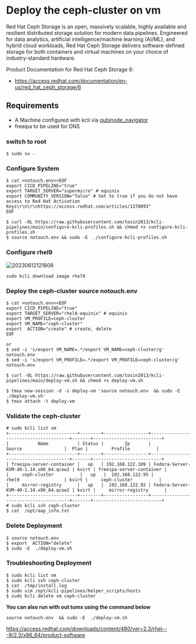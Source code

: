 # Deploy the ceph-cluster on vm

Red Hat Ceph Storage is an open, massively scalable, highly available and resilient distributed storage solution for modern data pipelines. Engineered for data analytics, artificial intelligence/machine learning (AI/ML), and hybrid cloud workloads, Red Hat Ceph Storage delivers software-defined storage for both containers and virtual machines on your choice of industry-standard hardware.

Product Documentation for Red Hat Ceph Storage 6:
 * https://access.redhat.com/documentation/en-us/red_hat_ceph_storage/6


## Requirements
* A Machine configured with kcli via [qubinode_navigator](https://github.com/tosin2013/qubinode_navigator)
* freeipa to be used for DNS

### switch to root
```
$ sudo su - 
```

### Configure System 
```
$ cat >notouch.env<<EOF
export CICD_PIPELINE="true" 
export TARGET_SERVER="supermicro" # equinix
export COMMUNITY_VERSION="false" # Set to true if you do not have access to Red Hat Activation Keys\r\n\r\nhttps://access.redhat.com/articles/1378093" 
EOF

$ curl -OL https://raw.githubusercontent.com/tosin2013/kcli-pipelines/main/configure-kcli-profiles.sh && chmod +x configure-kcli-profiles.sh
$ source notouch.env && sudo -E  ./configure-kcli-profiles.sh 
```

### Configure rhel9 
![20230612121808](https://i.imgur.com/ho68kF9.png)
```
sudo kcli download image rhel9
```

### Deploy the ceph-cluster source notouch.env 
```
$ cat >notouch.env<<EOF
export CICD_PIPELINE="true" 
export TARGET_SERVER="rhel8-equinix" # equinix 
export VM_PROFILE=ceph-cluster
export VM_NAME="ceph-cluster"
export  ACTION="create" # create, delete
EOF

or 
$ sed -i 's/export VM_NAME=.*/export VM_NAME=ceph-cluster/g' notouch.env
$ sed -i 's/export VM_PROFILE=.*/export VM_PROFILE=ceph-cluster/g' notouch.env

$ curl -OL https://raw.githubusercontent.com/tosin2013/kcli-pipelines/main/deploy-vm.sh && chmod +x deploy-vm.sh

$ tmux new-session -d -s deploy-vm 'source notouch.env  && sudo -E  ./deploy-vm.sh'
$ tmux attach -t deploy-vm
```

### Validate the ceph-cluster
```
# sudo kcli list vm 
+--------------------------+--------+-----------------+---------------------------------------+-------+--------------------------+
|           Name           | Status |        Ip       |                 Source                |  Plan |         Profile          |
+--------------------------+--------+-----------------+---------------------------------------+-------+--------------------------+
| freeipa-server-container |   up   | 192.168.122.109 | Fedora-Server-KVM-40-1.14.x86_64.qcow2 | kvirt | freeipa-server-container |
|     ceph-cluster          |   up   |  192.168.122.95 |                 rhel9                 | kvirt |     ceph-cluster          |
|     mirror-registry      |   up   |  192.168.122.92 | Fedora-Server-KVM-40-1.14.x86_64.qcow2 | kvirt |     mirror-registry      |
+--------------------------+--------+-----------------+---------------------------------------+-------+--------------------------+
# sudo kcli ssh ceph-cluster
$ cat  /opt/aap_info.txt
```

### Delete Deployment 
```
$ source notouch.env
$ export  ACTION="delete" 
$ sudo -E  ./deploy-vm.sh
```

### Troubleshooting Deployment
```
$ sudo kcli list vm
$ sudo kcli ssh ceph-cluster
$ cat  /tmp/install.log
$ sudo vim /opt/kcli-pipelines/helper_scripts/hosts
$ sudo kcli delete vm ceph-cluster
``` 

**You can also run with out tumx using the command below**
```
source notouch.env  && sudo -E  ./deploy-vm.sh
```

https://access.redhat.com/downloads/content/480/ver=2.3/rhel---9/2.3/x86_64/product-software
